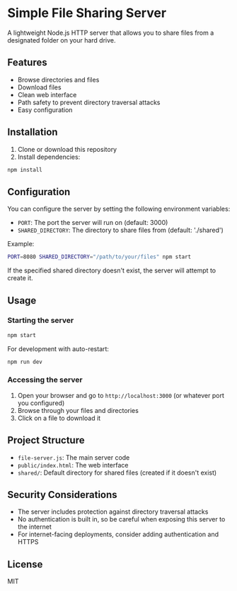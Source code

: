 # Simple File Sharing Server

A lightweight Node.js HTTP server that allows you to share files from a designated folder on your hard drive.

## Features

- Browse directories and files
- Download files
- Clean web interface
- Path safety to prevent directory traversal attacks
- Easy configuration

## Installation

1. Clone or download this repository
2. Install dependencies:

```bash
npm install
```

## Configuration

You can configure the server by setting the following environment variables:

- `PORT`: The port the server will run on (default: 3000)
- `SHARED_DIRECTORY`: The directory to share files from (default: './shared')

Example:

```bash
PORT=8080 SHARED_DIRECTORY="/path/to/your/files" npm start
```

If the specified shared directory doesn't exist, the server will attempt to create it.

## Usage

### Starting the server

```bash
npm start
```

For development with auto-restart:

```bash
npm run dev
```

### Accessing the server

1. Open your browser and go to `http://localhost:3000` (or whatever port you configured)
2. Browse through your files and directories
3. Click on a file to download it

## Project Structure

- `file-server.js`: The main server code
- `public/index.html`: The web interface
- `shared/`: Default directory for shared files (created if it doesn't exist)

## Security Considerations

- The server includes protection against directory traversal attacks
- No authentication is built in, so be careful when exposing this server to the internet
- For internet-facing deployments, consider adding authentication and HTTPS

## License

MIT